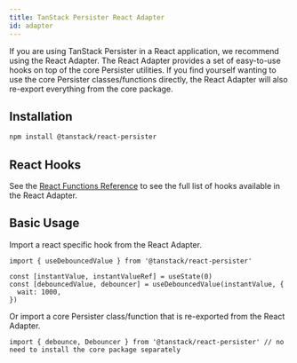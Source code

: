 ```yaml
---
title: TanStack Persister React Adapter
id: adapter
---
```


If you are using TanStack Persister in a React application, we recommend using the React Adapter. The React Adapter provides a set of easy-to-use hooks on top of the core Persister utilities. If you find yourself wanting to use the core Persister classes/functions directly, the React Adapter will also re-export everything from the core package.

## Installation

```sh
npm install @tanstack/react-persister
```

## React Hooks

See the [React Functions Reference](../reference/index.md) to see the full list of hooks available in the React Adapter.

## Basic Usage

Import a react specific hook from the React Adapter.

```tsx
import { useDebouncedValue } from '@tanstack/react-persister'

const [instantValue, instantValueRef] = useState(0)
const [debouncedValue, debouncer] = useDebouncedValue(instantValue, {
  wait: 1000,
})
```

Or import a core Persister class/function that is re-exported from the React Adapter.

```tsx
import { debounce, Debouncer } from '@tanstack/react-persister' // no need to install the core package separately
```

